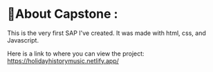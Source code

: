 # 💫About Capstone :
This is the very first SAP I've created. It was made with html, css, and Javascript.

Here is a link to where you can view the project:
https://holidayhistorymusic.netlify.app/

